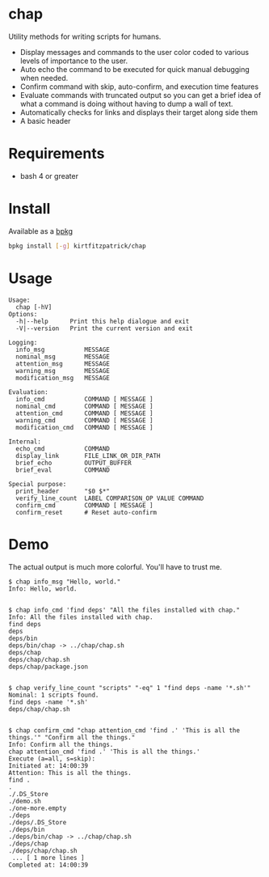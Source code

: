 # chap

Utility methods for writing scripts for humans. 

- Display messages and commands to the user color coded to various levels of 
  importance to the user.
- Auto echo the command to be executed for quick manual debugging when needed.
- Confirm command with skip, auto-confirm, and execution time features
- Evaluate commands with truncated output so you can get a brief idea of what 
  a command is doing without having to dump a wall of text.
- Automatically checks for links and displays their target along side them
- A basic header


# Requirements
- bash 4 or greater

# Install

Available as a [bpkg](http://www.bpkg.sh/)
```sh
bpkg install [-g] kirtfitzpatrick/chap
```

# Usage
```
Usage:
  chap [-hV]
Options:
  -h|--help      Print this help dialogue and exit
  -V|--version   Print the current version and exit

Logging:
  info_msg           MESSAGE
  nominal_msg        MESSAGE
  attention_msg      MESSAGE
  warning_msg        MESSAGE
  modification_msg   MESSAGE

Evaluation:
  info_cmd           COMMAND [ MESSAGE ]
  nominal_cmd        COMMAND [ MESSAGE ]
  attention_cmd      COMMAND [ MESSAGE ]
  warning_cmd        COMMAND [ MESSAGE ]
  modification_cmd   COMMAND [ MESSAGE ]

Internal:
  echo_cmd           COMMAND
  display_link       FILE_LINK_OR_DIR_PATH
  brief_echo         OUTPUT_BUFFER
  brief_eval         COMMAND

Special purpose:
  print_header       "$0 $*"
  verify_line_count  LABEL COMPARISON_OP VALUE COMMAND
  confirm_cmd        COMMAND [ MESSAGE ]
  confirm_reset      # Reset auto-confirm
```

# Demo

The actual output is much more colorful. You'll have to trust me.
```
$ chap info_msg "Hello, world."
Info: Hello, world. 


$ chap info_cmd 'find deps' "All the files installed with chap."
Info: All the files installed with chap. 
find deps
deps
deps/bin
deps/bin/chap -> ../chap/chap.sh
deps/chap
deps/chap/chap.sh
deps/chap/package.json


$ chap verify_line_count "scripts" "-eq" 1 "find deps -name '*.sh'"
Nominal: 1 scripts found. 
find deps -name '*.sh'
deps/chap/chap.sh


$ chap confirm_cmd "chap attention_cmd 'find .' 'This is all the things.'" "Confirm all the things."
Info: Confirm all the things. 
chap attention_cmd 'find .' 'This is all the things.'
Execute (a=all, s=skip): 
Initiated at: 14:00:39
Attention: This is all the things. 
find .
.
./.DS_Store
./demo.sh
./one-more.empty
./deps
./deps/.DS_Store
./deps/bin
./deps/bin/chap -> ../chap/chap.sh
./deps/chap
./deps/chap/chap.sh
 ... [ 1 more lines ]
Completed at: 14:00:39
```